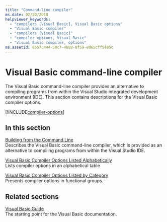 ```yaml
---
title: "Command-line compiler"
ms.date: 02/20/2018
helpviewer_keywords: 
  - "compilers [Visual Basic], Visual Basic options"
  - "Visual Basic compiler"
  - "compilers [Visual Basic]"
  - "compiler options, Visual Basic"
  - "Visual Basic compiler, options"
ms.assetid: 6b57c444-50c7-4b88-8f59-ed65cff5e05c
---
```

# Visual Basic command-line compiler

The Visual Basic command-line compiler provides an alternative to compiling programs from within the Visual Studio integrated development environment (IDE). This section contains descriptions for the Visual Basic compiler options.

[!INCLUDE[compiler-options](~/includes/compiler-options.md)]
  
## In this section

[Building from the Command Line](../../../visual-basic/reference/command-line-compiler/building-from-the-command-line.md)  
Describes the Visual Basic command-line compiler, which is provided as an alternative to compiling programs from within the Visual Studio IDE.

[Visual Basic Compiler Options Listed Alphabetically](../../../visual-basic/reference/command-line-compiler/compiler-options-listed-alphabetically.md)  
Lists compiler options in an alphabetical table

[Visual Basic Compiler Options Listed by Category](../../../visual-basic/reference/command-line-compiler/compiler-options-listed-by-category.md)  
Presents compiler options in functional groups.
  
## Related sections

[Visual Basic Guide](../../index.md)  
The starting point for the Visual Basic documentation.
